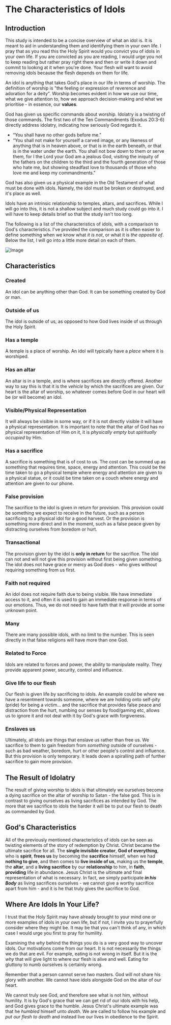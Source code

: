 # The Characteristics of Idols
## Introduction
This study is intended to be a concise overview of what an idol is. It is meant to aid in understanding them and identifying them in your own life. I pray that as you read this the Holy Spirit would you convict you of idols in your own life. If you are convicted as you are reading, I would urge you not to keep reading but rather pray right there and then or write it down and commit to looking at it when you're done. Your flesh will want to avoid removing idols because the flesh depends on them for life.

An idol is anything that takes God's place in our life in terms of worship. The definition of worship is "the feeling or expression of reverence and adoration for a deity". Worship becomes evident in how we use our time, what we give attention to, how we approach decision-making and what we prioritise - in essence, our **values**.

God has given us specific commands about worship. Idolatry is a twisting of those commands. The first two of the Ten Commandments (Exodus 20:3-6) directly address idolatry, indicating how seriously God regards it.
- “You shall have no other gods before me."
- “You shall not make for yourself a carved image, or any likeness of anything that is in heaven above, or that is in the earth beneath, or that is in the water under the earth. You shall not bow down to them or serve them, for I the Lord your God am a jealous God, visiting the iniquity of the fathers on the children to the third and the fourth generation of those who hate me, but showing steadfast love to thousands of those who love me and keep my commandments."

God has also given us a physical example in the Old Testament of what must be done with idols. Namely, the idol must be broken or destroyed, and it's place as well.

Idols have an intrinsic relationship to temples, altars, and sacrifices. While I will go into this, it is not a shallow subject and much study could go into it. I will have to keep details brief so that the study isn't too long.

The following is a list of the characteristics of idols, with a comparison to God's characteristics. I've provided the comparison as it is often easier to define something when we know what *it is not*, or what it is *the opposite of*. Below the list, I will go into a little more detail on each of them.

![Image](https://github.com/user-attachments/assets/0ebd8727-fab6-4ce1-9f3a-6c26b8969a82)
## Characteristics
### Created
An idol can be anything other than God. It can be something created by God or man.
### Outside of us
The idol is outside of us, as opposed to how God lives inside of us through the Holy Spirit.
### Has a temple
A temple is a place of worship. An idol will typically have a *place* where it is worshiped.
### Has an altar
An altar is in a temple, and is where sacrifices are directly offered. Another way to say this is that it is the *vehicle* by which the sacrifices are given. Our heart is the altar of worship, so whatever comes before God in our heart will be (or will become) an idol.
### Visible/Physical Representation
It will always be visible in some way, or if it is not directly visible it will have a physical representation. It is important to note that the altar of God has no physical representation of Him on it, it is *physically empty* but *spiritually occupied* by Him.
### Has a sacrifice
A sacrifice is something that is of cost to us. The cost can be summed up as something that requires time, space, energy and attention. This could be the time taken to go a physical temple where energy and attention are given to a physical statue, or it could be time taken on a couch where energy and attention are given to our phone.
### False provision
The sacrifice to the idol is given in return for provision. This provision could be something we expect to receive in the future, such as a person sacrificing to a physical idol for a good harvest. Or the provision is something more direct and in the moment, such as a false peace given by distracting ourselves from boredom or hurt.
### Transactional
The provision given by the idol is **only in return** for the sacrifice. The idol can not and will not give this provision without first being given something. The idol does not have grace or mercy as God does - who gives without requiring something from us first.
### Faith not required
An idol does not require faith due to being visible. We have immediate access to it, and often it is used to gain an immediate response in terms of our emotions. Thus, we do not need to have faith that it will provide at some unknown point.
### Many
There are many possible idols, with no limit to the number. This is seen directly in that false religions will have more than one God.
### Related to Force
Idols are related to forces and power, the ability to manipulate reality. They provide apparent power, security, control and influence.
### Give life to our flesh
Our flesh is given life by sacrificing to idols. An example could be where we have a resentment towards someone, where we are holding onto self-pity (pride) for being a victim... and the sacrifice that provides false peace and distraction from the hurt, numbing our senses by food/gaming etc, allows us to ignore it and not deal with it by God's grace with forgiveness.
### Enslaves us
Ultimately, all idols are things that enslave us rather than free us. We sacrifice to them to gain freedom from *something* outside of ourselves - such as bad weather, boredom, hurt or other people's control and influence. But this provision is only temporary. It leads down a spiralling path of further sacrifice to gain more provision.
## The Result of Idolatry
The result of giving worship to idols is that ultimately we ourselves become a dying sacrifice on the altar of worship to Satan - the false god. This is in contrast to giving ourselves as living sacrifices as intended by God. The more that we sacrifice to idols the harder it will be to put our flesh to death as commanded by God.
## God's Characteristics
All of the previously mentioned characteristics of idols can be seen as twisting elements of the story of redemption by Christ. Christ became the ultimate sacrifice for all. The **single invisible creator**, **God of everything**, who is **spirit**, **frees us** by becoming the **sacrifice** himself, when we had **nothing to give**, and then comes to **live inside of us**, making us the **temple**, the **altar**, and a **living sacrifice** by our **relationship** to him, in **faith**, **providing** life in abundance. Jesus Christ is the ultimate and final representation of what is necessary. In fact, we simply participate ***in his Body*** as living sacrifices ourselves - we cannot give a worthy sacrifice apart from him - and it is he that truly gives the sacrifice to God.
## Where Are Idols In Your Life?
I trust that the Holy Spirit may have already brought to your mind one or more examples of idols in your own life, but if not, I invite you to prayerfully consider where they might be. It may be that you can't think of any, in which case I would urge you first to pray for humility.

Examining the *why* behind the things you do is a very good way to uncover idols. Our motivations come from our heart. It is not necessarily the things we do that are evil. For example, eating is not wrong in itself. But it is the *why* that will give light to where our flesh is alive and well. Eating for gluttony to numb ourselves is certainly wrong.

Remember that a person cannot serve two masters. God will not share his glory with another. We cannot have idols alongside God on the altar of our heart.

We cannot truly see God, and therefore see what is not him, without humility. It is by God's grace that we can get rid of our idols with his help, and God gives grace to the humble. Jesus Christ's ultimate example was that he *humbled* himself unto *death*. We are called to follow his example and *put our flesh to death* and instead live our lives in obedience to the Spirit.
